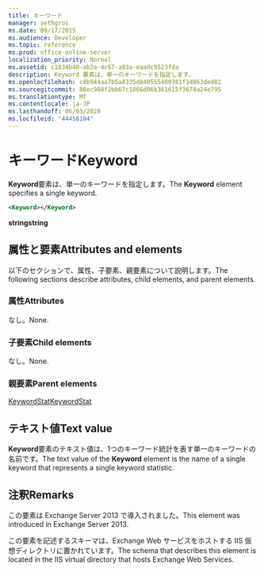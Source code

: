 ```yaml
---
title: キーワード
manager: sethgros
ms.date: 09/17/2015
ms.audience: Developer
ms.topic: reference
ms.prod: office-online-server
localization_priority: Normal
ms.assetid: c1834b40-ab2a-4c67-a93a-eaadc9523fda
description: Keyword 要素は、単一のキーワードを指定します。
ms.openlocfilehash: cdb944aa7b5a8335d840555400381f1d863ded82
ms.sourcegitcommit: 88ec988f2bb67c1866d06b361615f3674a24e795
ms.translationtype: MT
ms.contentlocale: ja-JP
ms.lasthandoff: 06/03/2020
ms.locfileid: "44458104"
---
```

# <a name="keyword"></a><span data-ttu-id="7e19c-103">キーワード</span><span class="sxs-lookup"><span data-stu-id="7e19c-103">Keyword</span></span>

<span data-ttu-id="7e19c-104">**Keyword**要素は、単一のキーワードを指定します。</span><span class="sxs-lookup"><span data-stu-id="7e19c-104">The **Keyword** element specifies a single keyword.</span></span> 
  
```XML
<Keyword></Keyword>
```

 <span data-ttu-id="7e19c-105">**string**</span><span class="sxs-lookup"><span data-stu-id="7e19c-105">**string**</span></span>
## <a name="attributes-and-elements"></a><span data-ttu-id="7e19c-106">属性と要素</span><span class="sxs-lookup"><span data-stu-id="7e19c-106">Attributes and elements</span></span>

<span data-ttu-id="7e19c-107">以下のセクションで、属性、子要素、親要素について説明します。</span><span class="sxs-lookup"><span data-stu-id="7e19c-107">The following sections describe attributes, child elements, and parent elements.</span></span>
  
### <a name="attributes"></a><span data-ttu-id="7e19c-108">属性</span><span class="sxs-lookup"><span data-stu-id="7e19c-108">Attributes</span></span>

<span data-ttu-id="7e19c-109">なし。</span><span class="sxs-lookup"><span data-stu-id="7e19c-109">None.</span></span>
  
### <a name="child-elements"></a><span data-ttu-id="7e19c-110">子要素</span><span class="sxs-lookup"><span data-stu-id="7e19c-110">Child elements</span></span>

<span data-ttu-id="7e19c-111">なし。</span><span class="sxs-lookup"><span data-stu-id="7e19c-111">None.</span></span>
  
### <a name="parent-elements"></a><span data-ttu-id="7e19c-112">親要素</span><span class="sxs-lookup"><span data-stu-id="7e19c-112">Parent elements</span></span>

[<span data-ttu-id="7e19c-113">KeywordStat</span><span class="sxs-lookup"><span data-stu-id="7e19c-113">KeywordStat</span></span>](keywordstat.md)
  
## <a name="text-value"></a><span data-ttu-id="7e19c-114">テキスト値</span><span class="sxs-lookup"><span data-stu-id="7e19c-114">Text value</span></span>

<span data-ttu-id="7e19c-115">**Keyword**要素のテキスト値は、1つのキーワード統計を表す単一のキーワードの名前です。</span><span class="sxs-lookup"><span data-stu-id="7e19c-115">The text value of the **Keyword** element is the name of a single keyword that represents a single keyword statistic.</span></span> 
  
## <a name="remarks"></a><span data-ttu-id="7e19c-116">注釈</span><span class="sxs-lookup"><span data-stu-id="7e19c-116">Remarks</span></span>

<span data-ttu-id="7e19c-117">この要素は Exchange Server 2013 で導入されました。</span><span class="sxs-lookup"><span data-stu-id="7e19c-117">This element was introduced in Exchange Server 2013.</span></span>
  
<span data-ttu-id="7e19c-118">この要素を記述するスキーマは、Exchange Web サービスをホストする IIS 仮想ディレクトリに置かれています。</span><span class="sxs-lookup"><span data-stu-id="7e19c-118">The schema that describes this element is located in the IIS virtual directory that hosts Exchange Web Services.</span></span>
  

